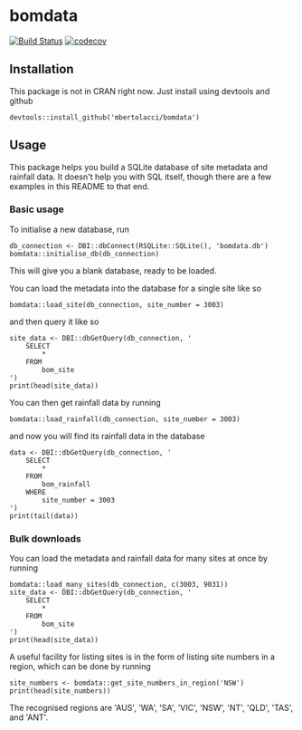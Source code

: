 # bomdata

[![Build Status](https://travis-ci.org/mbertolacci/bomdata.svg?branch=master)](https://travis-ci.org/mbertolacci/bomdata)
[![codecov](https://codecov.io/gh/mbertolacci/bomdata/branch/master/graph/badge.svg)](https://codecov.io/gh/mbertolacci/bomdata)

## Installation

This package is not in CRAN right now. Just install using devtools and github

    devtools::install_github('mbertolacci/bomdata')

## Usage

This package helps you build a SQLite database of site metadata and rainfall data. It doesn't help you with SQL itself, though there are a few examples in this README to that end.

### Basic usage

To initialise a new database, run

    db_connection <- DBI::dbConnect(RSQLite::SQLite(), 'bomdata.db')
    bomdata::initialise_db(db_connection)

This will give you a blank database, ready to be loaded.

You can load the metadata into the database for a single site like so

    bomdata::load_site(db_connection, site_number = 3003)

and then query it like so

    site_data <- DBI::dbGetQuery(db_connection, '
        SELECT
            *
        FROM
            bom_site
    ')
    print(head(site_data))

You can then get rainfall data by running

    bomdata::load_rainfall(db_connection, site_number = 3003)

and now you will find its rainfall data in the database

    data <- DBI::dbGetQuery(db_connection, '
        SELECT
            *
        FROM
            bom_rainfall
        WHERE
            site_number = 3003
    ')
    print(tail(data))

### Bulk downloads

You can load the metadata and rainfall data for many sites at once by running

    bomdata::load_many_sites(db_connection, c(3003, 9031))
    site_data <- DBI::dbGetQuery(db_connection, '
        SELECT
            *
        FROM
            bom_site
    ')
    print(head(site_data))

A useful facility for listing sites is in the form of listing site numbers in a region, which can be done by running

    site_numbers <- bomdata::get_site_numbers_in_region('NSW')
    print(head(site_numbers))

The recognised regions are 'AUS', 'WA', 'SA', 'VIC', 'NSW', 'NT', 'QLD', 'TAS', and 'ANT'.